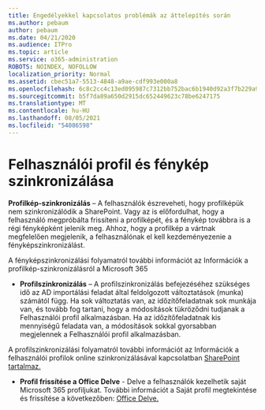 ```yaml
---
title: Engedélyekkel kapcsolatos problémák az áttelepítés során
ms.author: pebaum
author: pebaum
ms.date: 04/21/2020
ms.audience: ITPro
ms.topic: article
ms.service: o365-administration
ROBOTS: NOINDEX, NOFOLLOW
localization_priority: Normal
ms.assetid: cbec51a7-5513-4848-a9ae-cdf993e000a8
ms.openlocfilehash: 6c8c2cc4c13ed095987c7312bb752bac6b1940d92a3f7b229a99787273cb4883
ms.sourcegitcommit: b5f7da89a650d2915dc652449623c78be6247175
ms.translationtype: MT
ms.contentlocale: hu-HU
ms.lasthandoff: 08/05/2021
ms.locfileid: "54086598"
---
```

# <a name="user-profile-and-photo-synchronization"></a>Felhasználói profil és fénykép szinkronizálása

 **Profilkép-szinkronizálás** – A felhasználók észreveheti, hogy profilképük nem szinkronizálódik a SharePoint. Vagy az is előfordulhat, hogy a felhasználó megpróbálta frissíteni a profilképét, és a fénykép továbbra is a régi fényképként jelenik meg. Ahhoz, hogy a profilkép a vártnak megfelelően megjelenik, a felhasználónak el kell kezdeményezenie a fényképszinkronizálást. 
  
A fényképszinkronizálási folyamatról további információt az Információk a profilkép-szinkronizálásról a Microsoft 365 [](https://go.microsoft.com/fwlink/?linkid=2022634)
  
- **Profilszinkronizálás** – A profilszinkronizálás befejezéséhez szükséges idő az AD importálási feladat által feldolgozott változtatások (munka) számától függ. Ha sok változtatás van, az időzítőfeladatnak sok munkája van, és tovább fog tartani, hogy a módosítások tükröződni tudjanak a Felhasználói profil alkalmazásban. Ha az időzítőfeladatnak kis mennyiségű feladata van, a módosítások sokkal gyorsabban megjelennek a Felhasználói profil alkalmazásban. 
  
A profilszinkronizálási folyamatról további információt az Információk a felhasználói profilok online szinkronizálásával kapcsolatban [SharePoint tartalmaz.](https://go.microsoft.com/fwlink/?linkid=2022639)
    
- **Profil frissítése a Office Delve** - Delve a felhasználók kezelhetik saját Microsoft 365 profiljukat. További információt a Saját profil megtekintése és frissítése a következőben: [Office Delve.](https://support.office.com/article/View-and-update-your-profile-in-Office-Delve-4e84343b-eedf-45a1-aeb9-8627ccca14ba)
    

